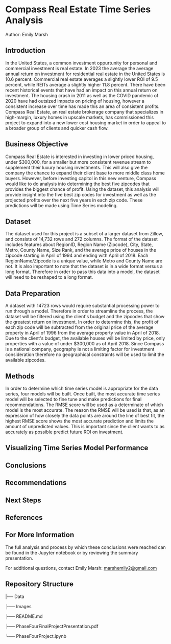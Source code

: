 
# Compass Real Estate Time Series Analysis

Author: Emily Marsh

## Introduction

In the United States, a common investment oppurtunity for personal and commercial investment is real estate. In 2023 the average the average annual return on investment for residential real estate in the United States is 10.6 percent. Commercial real estate averages a slightly lower ROI of 9.5 percent, while REITs average a slightly higher 11.8 percent. There have been recent historical events that have had an impact on this annual return on investment. The housing crash in 2011 as well as the COVID pandemic of 2020 have had outsized impacts on pricing of housing, however a consistent increase over time has made this an area of consistent profits. Compass Real Estate, an real estate brokerage company that specializes in high-margin, luxury homes in upscale markets, has commissioned this project to expand into a new lower cost housing market in order to appeal to a broader group of clients and quicker cash flow.

## Business Objective

Compass Real Estate is interested in investing in lower priced housing, under $300,000, for a smaller but more consistent revenue stream to supplement their luxury housing investments. This will also give the company the chance to expand their client base to more middle class home buyers. However, before investing capitol in this new venture, Compass would like to do analysis into determining the best five zipcodes that provides the biggest chance of profit. Using the dataset, this analysis will provide insight into the five best zip codes for investment as well as the projected profits over the next five years in each zip code. These predictions will be made using Time Series modeling.

## Dataset

The dataset used for this project is a subset of a larger dataset from Zillow, and consists of 14,732 rows and 272 columns. The format of the dataset includes features about RegionID, Region Name (Zipcode), City, State, Metro, County Name, Size Rank, and the average price of houses in the zipcode starting in April of 1994 and ending with April of 2018. Each RegionName/Zipcode is a unique value, while Metro and County Name are not. It is also important to note that the dataset is in a wide format versus a long format. Therefore in order to pass this data into a model, the dataset will need to be reshaped to a long format.

## Data Preparation

A dataset with 14723 rows would require substantial processing power to run through a model. Therefore in order to streamline the process, the dataset will be filtered using the client's budget and the zipcodes that show the greatest return on investment. In order to determine this, the profit of each zip code will be subtracted from the original price of the average property in April of 1996 from the average property value in April of 2018. Due to the client's budget, the available houses will be limited by price, only properties with a value of under $300,000 as of April 2018. Since Compass is a national company, geography is not a limiting factor for investment consideration therefore no geographical constraints will be used to limit the available zipcodes.

## Methods

In order to determine which time series model is appropriate for the data series, four models will be built. Once built, the most accurate time series model will be selected to fine tune and make predictions for final recommendations. The RMSE score will be used as a determinate of which model is the most accurate. The reason the RMSE will be used is that, as an expression of how closely the data points are around the line of best fit, the highest RMSE score shows the most accurate prediction and limits the amount of unpredicted values. This is important since the client wants to as accurately as possible predict future ROI on investment.

## Visualizing Time Series Model Performance

## Conclusions

## Recommendations

## Next Steps

## References

## For More Information

The full analysis and process by which these conclusions were reached can be found in the Jupyter notebook or by reviewing the summary presentation.

For additional questions, contact Emily Marsh: marshemily2@gmail.com

## Repository Structure

|── Data
 
 ├── Images
 
 ├── README.md
 
 ├── PhaseFourFinalProjectPresentation.pdf
 
 └── PhaseFourProject.ipynb
